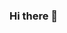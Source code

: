 ### Hi there 👋

<!--
**juan-ivan-NV/juan-ivan-NV** is a ✨ _special_ ✨ repository because its `README.md` (this file) appears on your GitHub profile.


https://drive.google.com/file/d/1g-kZlfG-yUoKb-hhVoFwPYVimhWFgetS/view?usp=sharing


Here are some ideas to get you started:

- 🔭 I’m currently working on time series for cryptocurrencies
- 🌱 I’m currently learning Selenium (Python)
- 👯 I’m looking to collaborate on intelligent and autonomous systems
- 📫 How to reach me ► https://www.linkedin.com/in/juan-ivan-nu%C3%B1ez-baeza-3b7019a7/
- 😄 Pronouns ►  
- ⚡ Fun fact ► I like Vaporwave, Synthwave
-->
